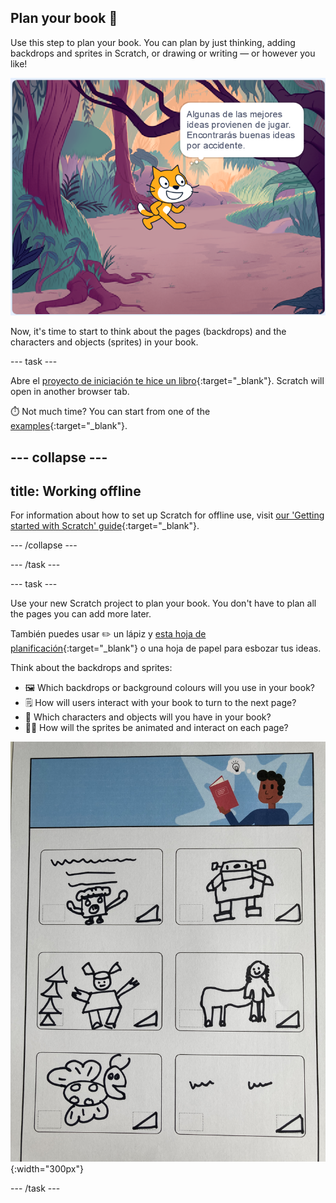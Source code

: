 ## Plan your book 📔

Use this step to plan your book. You can plan by just thinking, adding backdrops and sprites in Scratch, or drawing or writing — or however you like!

![El escenario muestra un objeto pensando, "Algunas de las mejores ideas llegan jugando. You will find good ideas by accident."](images/best-ideas.png)

Now, it's time to start to think about the pages (backdrops) and the characters and objects (sprites) in your book.

--- task ---

Abre el [proyecto de iniciación te hice un libro](https://scratch.mit.edu/projects/582223042/editor){:target="_blank"}. Scratch will open in another browser tab.

⏱️ Not much time? You can start from one of the [examples](https://scratch.mit.edu/studios/29082370){:target="_blank"}.

--- collapse ---
---
title: Working offline
---

For information about how to set up Scratch for offline use, visit [our 'Getting started with Scratch' guide](https://projects.raspberrypi.org/en/projects/getting-started-scratch){:target="_blank"}.

--- /collapse ---

--- /task ---

--- task ---

Use your new Scratch project to plan your book. You don't have to plan all the pages you can add more later.

También puedes usar ✏️ un lápiz y [esta hoja de planificación](resources/i-made-a-book-worksheet.pdf){:target="_blank"} o una hoja de papel para esbozar tus ideas.

Think about the backdrops and sprites:
- 🖼️ Which backdrops or background colours will you use in your book?
- 🗒️ How will users interact with your book to turn to the next page?
- 🦁 Which characters and objects will you have in your book?
- 🏃‍♀️ How will the sprites be animated and interact on each page?

![An example of the downloadable planning sheet filled in by a child. Hand draw designs fill the six rectangles on the page.](images/design-example.jpg){:width="300px"}

--- /task ---
